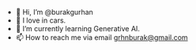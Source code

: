 - 👋 Hi, I’m @burakgurhan
- 👀 I love in cars.
- 🌱 I’m currently learning Generative AI.
- 📫 How to reach me via email grhnburak@gmail.com

<!---
burakgurhan/burakgurhan is a ✨ special ✨ repository because its `README.md` (this file) appears on your GitHub profile.
You can click the Preview link to take a look at your changes.
--->
